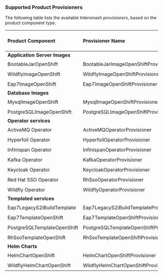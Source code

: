 ### Supported Product Provisioners
The following table lists the available Intersmash _provisioners_, based on the product component type.


| Product Component              | Provisioner Name                        | Supports Community project | Supports product    |
|:-------------------------------|:----------------------------------------|:--------------------------|:--------------------|
| **Application Server Images**  |                                         |                           |                     |
| BootableJarOpenShift           | BootableJarImageOpenShiftProvisioner    | :heavy_check_mark:        | :heavy_check_mark:  |
| WildflyImageOpenShift          | WildflyImageOpenShiftProvisioner        | :heavy_check_mark: | :heavy_check_mark: |
| Eap7ImageOpenShift             | Eap7ImageOpenShiftProvisioner           | :x:                       | :heavy_check_mark: |
| **Database Images**            |                                         |||
| MysqlImageOpenShift            | MysqlImageOpenShiftProvisioner          | :heavy_check_mark: | :x:                       |
| PostgreSQLImageOpenShift       | PostgreSQLImageOpenShiftProvisioner     | :heavy_check_mark: | :x:                       |
| **Operator services**          |                                         |||
| ActiveMQ Operator              | ActiveMQOperatorProvisioner             | :heavy_check_mark:        | :heavy_check_mark:  |
| Hyperfoil Operator             | HyperfoilOperatorProvisioner            | :heavy_check_mark:        | :x:                 |
| Infinispan Operator            | InfinispanOperatorProvisioner           | :heavy_check_mark:        | :heavy_check_mark:  |
| Kafka Operator                 | KafkaOperatorProvisioner                | :heavy_check_mark:        | :heavy_check_mark:  |
| Keycloak Operator              | KeycloakOperatorProvisioner             | :heavy_check_mark:        | :heavy_check_mark:  |
| Red Hat SSO Operator           | RhSsoOperatorProvisioner                | :x:                       | :heavy_check_mark: |
| Wildfly Operator               | WildflyOperatorProvisioner              | :heavy_check_mark:        | :heavy_check_mark:  |
| **Templated services**         |                                         |||
| Eap7LegacyS2iBuildTemplate     | Eap7LegacyS2iBuildTemplateProvisioner   | :x:                       | :heavy_check_mark: |
| Eap7TemplateOpenShift          | Eap7TemplateOpenShiftProvisioner        | :x:                       | :heavy_check_mark: |
| PostgreSQLTemplateOpenShift    | PostgreSQLTemplateOpenShiftProvisioner  | :heavy_check_mark:        | :heavy_check_mark:  |
| RhSsoTemplateOpenShift         | RhSsoTemplateOpenShiftProvisioner       | :x:                       | :heavy_check_mark: |
| **Helm Charts**                |                                         |||
| HelmChartOpenShift             | HelmChartOpenShiftProvisioner           | :heavy_check_mark:        | :heavy_check_mark:  |
| WildflyHelmChartOpenShift      | WildflyHelmChartOpenShiftProvisioner    | :heavy_check_mark:        | :heavy_check_mark:  |
